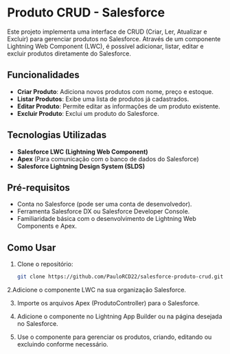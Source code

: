 
# Produto CRUD - Salesforce

Este projeto implementa uma interface de CRUD (Criar, Ler, Atualizar e Excluir) para gerenciar produtos no Salesforce. Através de um componente Lightning Web Component (LWC), é possível adicionar, listar, editar e excluir produtos diretamente do Salesforce.

## Funcionalidades

- **Criar Produto**: Adiciona novos produtos com nome, preço e estoque.
- **Listar Produtos**: Exibe uma lista de produtos já cadastrados.
- **Editar Produto**: Permite editar as informações de um produto existente.
- **Excluir Produto**: Exclui um produto do Salesforce.

## Tecnologias Utilizadas

- **Salesforce LWC (Lightning Web Component)**
- **Apex** (Para comunicação com o banco de dados do Salesforce)
- **Salesforce Lightning Design System (SLDS)**

## Pré-requisitos

- Conta no Salesforce (pode ser uma conta de desenvolvedor).
- Ferramenta Salesforce DX ou Salesforce Developer Console.
- Familiaridade básica com o desenvolvimento de Lightning Web Components e Apex.

## Como Usar

1. Clone o repositório:
   ```bash
   git clone https://github.com/PauloRCD22/salesforce-produto-crud.git
2.Adicione o componente LWC na sua organização Salesforce.

3. Importe os arquivos Apex (ProdutoController) para o Salesforce.

4. Adicione o componente no Lightning App Builder ou na página desejada no Salesforce.

5. Use o componente para gerenciar os produtos, criando, editando ou excluindo conforme necessário.

